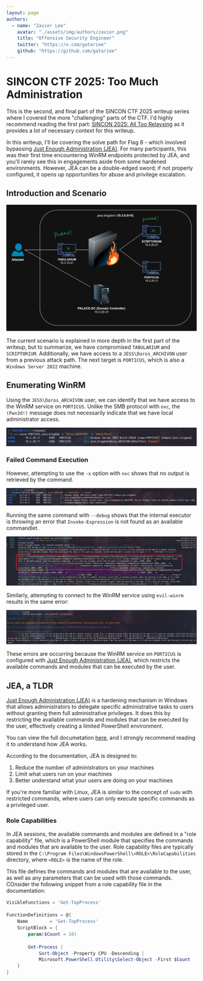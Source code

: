 ```yaml
---
layout: page
authors:
  - name: "Zavier Lee"
    avatar: "./assets/img/authors/zavier.png"
    title: "Offensive Security Engineer"
    twitter: "https://x.com/gatariee"
    github: "https://github.com/gatariee"
---
```


# SINCON CTF 2025: Too Much Administration

This is the second, and final part of the SINCON CTF 2025 writeup series where I covered the more "challenging" parts of the CTF. I'd highly recommend reading the first part: [SINCON 2025: All Too Relayxing](https://blog.async.sg/sincon-2025-adcs-relay.html) as it provides a lot of necessary context for this writeup.

In this writeup, I'll be covering the solve path for Flag 8 - which involved bypassing [Just Enough Administration (JEA)](https://learn.microsoft.com/en-us/powershell/scripting/security/remoting/jea/overview?view=powershell-7.5). For many participants, this was their first time encountering WinRM endpoints protected by JEA, and you'll rarely see this in engagements aside from some hardened environments. However, JEA can be a double-edged sword; if not properly configured, it opens up opportunities for abuse and privilege escalation.

## Introduction and Scenario

![](./assets/img/sincon-2/scenario.jpg)

The current scenario is explained in more depth in the first part of the writeup, but to summarize, we have compromised `TABULARIUM` and `SCRIPTORIUM`. Additionally, we have access to a `JESS\Doros_ARCHIVON` user from a previous attack path. The next target is `PORTICUS`, which is also a `Windows Server 2022` machine.

## Enumerating WinRM

Using the `JESS\Doros_ARCHIVON` user, we can identify that we have access to the WinRM service on `PORTICUS`. Unlike the SMB protocol with `nxc`, the `(Pwn3d!)` message does not necessarily indicate that we have local administrator access.

![](./assets/img/sincon-2/99d0d121ca7824ee368ee159133be63e.png)

### Failed Command Execution

However, attempting to use the `-x` option with `nxc` shows that no output is retrieved by the command.

![](./assets/img/sincon-2/aa78ab2ce2d6b9ab2e6d255e8f57a276.png)

Running the same command with `--debug` shows that the internal executor is throwing an error that `Invoke-Expression` is not found as an available commandlet.

![](./assets/img/sincon-2/24808f1980a23763dde687a7cb838e49.png)

Similarly, attempting to connect to the WinRM service using `evil-winrm` results in the same error:

![](./assets/img/sincon-2//2a022b19db8bbdacdd2e3edda37a30e3.png)

These errors are occurring because the WinRM service on `PORTICUS` is configured with [Just Enough Administration (JEA)](https://learn.microsoft.com/en-us/powershell/scripting/security/remoting/jea/overview?view=powershell-7.5), which restricts the available commands and modules that can be executed by the user.

## JEA, a TLDR

[Just Enough Administration (JEA)](https://learn.microsoft.com/en-us/powershell/scripting/security/remoting/jea/overview?view=powershell-7.5) is a hardening mechanism in Windows that allows administrators to delegate specific administrative tasks to users without granting them full administrative privileges. It does this by restricting the available commands and modules that can be executed by the user, effectively creating a limited PowerShell environment.

You can view the full documetation [here](https://learn.microsoft.com/en-us/powershell/scripting/security/remoting/jea/overview?view=powershell-7.5), and I strongly recommend reading it to understand how JEA works.

According to the documentation, JEA is designed to:
1. Reduce the number of administrators on your machines 
2. Limit what users run on your machines
3. Better understand what your users are doing on your machines

If you're more familiar with Linux, JEA is similar to the concept of `sudo` with restricted commands, where users can only execute specific commands as a privileged user. 

### Role Capabilities

In JEA sessions, the available commands and modules are defined in a "role capability" file, which is a PowerShell module that specifies the commands and modules that are available to the user. Role capability files are typically stored in the `C:\Program Files\WindowsPowerShell\<ROLE>\RoleCapabilities` directory, where `<ROLE>` is the name of the role.

This file defines the commands and modules that are available to the user, as well as any parameters that can be used with those commands. COnsider the following snippet from a role capability file in the documentation:

```powershell
VisibleFunctions = 'Get-TopProcess'

FunctionDefinitions = @{
    Name        = 'Get-TopProcess'
    ScriptBlock = {
        param($Count = 10)

        Get-Process |
            Sort-Object -Property CPU -Descending |
            Microsoft.PowerShell.Utility\Select-Object -First $Count
    }
}
```